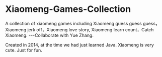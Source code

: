 # Xiaomeng-Games-Collection
A collection of xiaomeng games including
Xiaomeng guess guess guess，Xiaomeng jerk off，Xiaomeng love story, Xiaomeng learn count，Catch Xiaomeng.
---Collaborate with Yue Zhang.

Created in 2014, at the time we had just learned Java.
Xiaomeng is very cute.
Just for fun.
